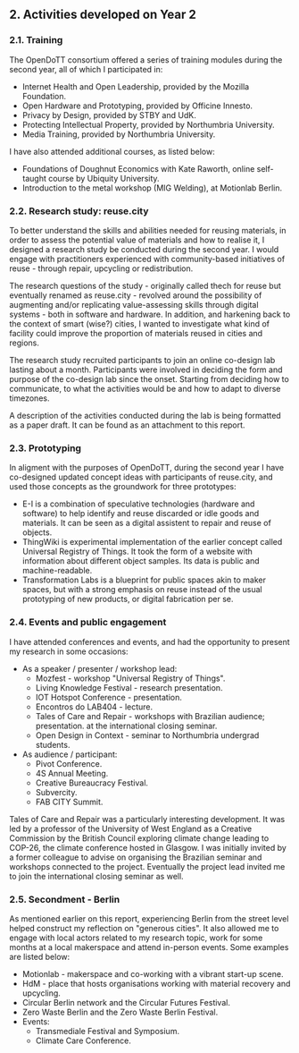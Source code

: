 ## 2. Activities developed on Year 2

### 2.1. Training

The OpenDoTT consortium offered a series of training modules during the second year, all of which I participated in:

 - Internet Health and Open Leadership, provided by the Mozilla Foundation.
 - Open Hardware and Prototyping, provided by Officine Innesto.
 - Privacy by Design, provided by STBY and UdK.
 - Protecting Intellectual Property, provided by Northumbria University.
 - Media Training, provided by Northumbria University.

I have also attended additional courses, as listed below:

 - Foundations of Doughnut Economics with Kate Raworth, online self-taught course by Ubiquity University.
 - Introduction to the metal workshop (MIG Welding), at Motionlab Berlin.

### 2.2. Research study: reuse.city

To better understand the skills and abilities needed for reusing materials, in order to assess the potential value of materials and how to realise it, I designed a research study be conducted during the second year. I would engage with practitioners experienced with community-based initiatives of reuse - through repair, upcycling or redistribution.

The research questions of the study - originally called thech for reuse but eventually renamed as reuse.city - revolved around the possibility of augmenting and/or replicating value-assessing skills through digital systems - both in software and hardware. In addition, and harkening back to the context of smart (wise?) cities, I wanted to investigate what kind of facility could improve the proportion of materials reused in cities and regions.

The research study recruited participants to join an online co-design lab lasting about a month. Participants were involved in deciding the form and purpose of the co-design lab since the onset. Starting from deciding how to communicate, to what the activities would be and how to adapt to diverse timezones.

A description of the activities conducted during the lab is being formatted as a paper draft. It can be found as an attachment to this report.

### 2.3. Prototyping

In aligment with the purposes of OpenDoTT, during the second year I have co-designed updated concept ideas with participants of reuse.city, and used those concepts as the groundwork for three prototypes:

- E-I is a combination of speculative technologies (hardware and software) to help identify and reuse discarded or idle goods and materials. It can be seen as a digital assistent to repair and reuse of objects.
- ThingWiki is experimental implementation of the earlier concept called Universal Registry of Things. It took the form of a website with information about different object samples. Its data is public and machine-readable.
- Transformation Labs is a blueprint for public spaces akin to maker spaces, but with a strong emphasis on reuse instead of the usual prototyping of new products, or digital fabrication per se.

### 2.4. Events and public engagement

I have attended conferences and events, and had the opportunity to present my research in some occasions:

- As a speaker / presenter / workshop lead:
  - Mozfest - workshop "Universal Registry of Things".
  - Living Knowledge Festival - research presentation.
  - IOT Hotspot Conference - presentation.
  - Encontros do LAB404 - lecture.
  - Tales of Care and Repair - workshops with Brazilian audience; presentation. at the international closing seminar.
  - Open Design in Context - seminar to Northumbria undergrad students.
- As audience / participant:
  - Pivot Conference.
  - 4S Annual Meeting.
  - Creative Bureaucracy Festival.
  - Subvercity.
  - FAB CITY Summit.

Tales of Care and Repair was a particularly interesting development. It was led by a professor of the University of West England as a Creative Commission by the British Council exploring climate change leading to COP-26, the climate conference hosted in Glasgow. I was initially invited by a former colleague to advise on organising the Brazilian seminar and workshops connected to the project. Eventually the project lead invited me to join the international closing seminar as well.  

### 2.5. Secondment - Berlin

As mentioned earlier on this report, experiencing Berlin from the street level helped construct my reflection on "generous cities". It also allowed me to engage with local actors related to my research topic, work for some months at a local makerspace and attend in-person events. Some examples are listed below:

- Motionlab - makerspace and co-working with a vibrant start-up scene.
- HdM - place that hosts organisations working with material recovery and upcycling.
- Circular Berlin network and the Circular Futures Festival.
- Zero Waste Berlin and the Zero Waste Berlin Festival.
- Events:
  - Transmediale Festival and Symposium.
  - Climate Care Conference.
